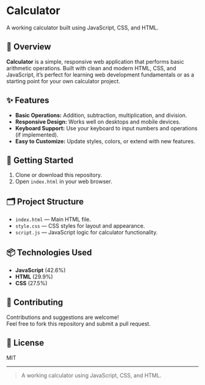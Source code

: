 # Calculator

A working calculator built using JavaScript, CSS, and HTML.

## 📝 Overview

**Calculator** is a simple, responsive web application that performs basic arithmetic operations. Built with clean and modern HTML, CSS, and JavaScript, it’s perfect for learning web development fundamentals or as a starting point for your own calculator project.

## ✨ Features

- **Basic Operations:** Addition, subtraction, multiplication, and division.
- **Responsive Design:** Works well on desktops and mobile devices.
- **Keyboard Support:** Use your keyboard to input numbers and operations (if implemented).
- **Easy to Customize:** Update styles, colors, or extend with new features.

## 🚀 Getting Started

1. Clone or download this repository.
2. Open `index.html` in your web browser.

## 🗂️ Project Structure

- `index.html` — Main HTML file.
- `style.css` — CSS styles for layout and appearance.
- `script.js` — JavaScript logic for calculator functionality.

## 📦 Technologies Used

- **JavaScript** (42.6%)
- **HTML** (29.9%)
- **CSS** (27.5%)

## 🤝 Contributing

Contributions and suggestions are welcome!  
Feel free to fork this repository and submit a pull request.

## 📄 License

MIT

---

> A working calculator using JavaScript, CSS, and HTML.
